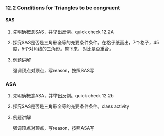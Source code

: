 ### 12.2 Conditions for Triangles to be congruent

#### SAS

1. 先明确概念SAS，并举出反例。quick check 12.2A

2. 探究SAS是否是三角形全等的充要条件条件。在格子纸画出，7个格子，45度，5个对角线的三角形。剪下来，对比是否重合。

3. 例题讲解

   强调顶点对顶点，写reason，按照SAS写

### ASA

1. 先明确概念ASA，并举出反例。quick check 12.2b

2. 探究SAS是否是三角形全等的充要条件条件。class activity

3. 例题讲解

   强调顶点对顶点，写reason，按照ASA写